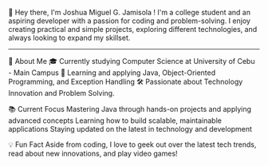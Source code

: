 👋 Hey there, I'm Joshua Miguel G. Jamisola !
I'm a college student and an aspiring developer with a passion for coding and problem-solving. I enjoy creating practical and simple projects, exploring different technologies, and always looking to expand my skillset.
___________________________________________________________________________________________________________________________________________________________________________________________________________________________

🚀 About Me
🎓 Currently studying Computer Science at University of Cebu - Main Campus
🌱 Learning and applying Java, Object-Oriented Programming, and Exception Handling
🛠️ Passionate about Technology Innovation and  Problem Solving.

📚 Current Focus
Mastering Java through hands-on projects and applying advanced concepts
Learning how to build scalable, maintainable applications
Staying updated on the latest in technology and development

💡 Fun Fact
Aside from coding, I love to geek out over the latest tech trends, read about new innovations, and play video games!


